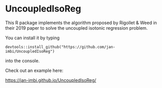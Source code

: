 # UncoupledIsoReg
This R package implements the algorithm proposed by Rigollet &amp; Weed in their 2019 paper to solve the uncoupled isotonic regression problem.

You can install it by typing 

```
devtools::install_github("https://github.com/jan-imbi/UncoupledIsoReg")
```

into the console.

Check out an example here:

https://jan-imbi.github.io/UncoupledIsoReg/
